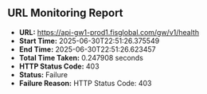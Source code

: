 ## URL Monitoring Report

- **URL:** https://api-gw1-prod1.fisglobal.com/gw/v1/health
- **Start Time:** 2025-06-30T22:51:26.375549
- **End Time:** 2025-06-30T22:51:26.623457
- **Total Time Taken:** 0.247908 seconds
- **HTTP Status Code:** 403
- **Status:** Failure
- **Failure Reason:** HTTP Status Code: 403
